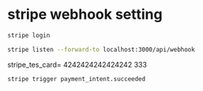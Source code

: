 # stripe webhook setting 

```bash
stripe login
```
```bash
stripe listen --forward-to localhost:3000/api/webhook
```

stripe_tes_card= 4242424242424242
333
```
stripe trigger payment_intent.succeeded
```